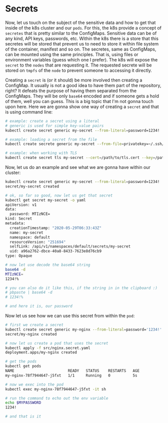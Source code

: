 # Secrets

Now, let us touch on the subject of the sensitive data and how to get that inside of the k8s cluster and our `pods`. For this, the k8s provide a concept of `secretes` that is pretty similar to the ConfigMaps. Sensitive data can be of any kind, API keys, passwords, etc. Within the k8s there is a store that this secretes will be stored that prevent us to need to store it within file system of the container, manifest and so on. The secretes, same as ConfigMaps, can be mounted using the same principles. That is, using files or environment variables (guess which one I prefer). The k8s will expose the `secret` to the `nodes` that are requesting it. The requested secrete will be stored on `tmpfs` of the `node` to prevent someone to accessing it directly.

Creating a `secret` is (or it should) be more involved then creating a ConfigMap. It usually is not a good idea to have them part of the repository, right? It defeats the purpose of having them separated from the ConfigMaps. They will be only `base64` encoded and if someone gets a hold of them, well you can guess. This is a big topic that I'm not gonna touch upon here. Here we are gonna show one way of creating a `secret` and that is using command line:

```bash
# example: create a secret using a literal
# generic is used for simple key-value pairs
kubectl create secret generic my-secret --from-literal=password=1234!

# example: loading a secret from the file
kubectl create secrete generic my-secret --from-file=privatekey=~/.ssh/id_rsa --from-file=publickey=~/.ssh/id_rsa.pub

# example: when working with TLS
kubectl create secret tls my-secret --cert=/path/to/tls.cert --key=/path/to/tls.key
```

Now, let us do an example and see what we are gonna have within our cluster:

```bash
kubectl create secret generic my-secret --from-literal=password=1234!
secret/my-secret created

# ok, so far so good, now let us get that secret
kubectl get secret my-secret -o yaml
apiVersion: v1
data:
  password: MTIzNCE=
kind: Secret
metadata:
  creationTimestamp: "2020-05-29T06:33:43Z"
  name: my-secret
  namespace: default
  resourceVersion: "251694"
  selfLink: /api/v1/namespaces/default/secrets/my-secret
  uid: a96a2762-dbce-40a8-8433-7623e8d76cb9
type: Opaque

# now let use decode the base64 string
base64 -d
MTIzNCE=
1234!%

# you can also do it like this, if the string in in the clipboard :)
# pbpaste | base64 -d
# 1234!%

# and here it is, our password
```

Now let us see how we can use this secret from within the `pod`:

```bash
# first we create a secret
kubectl create secret generic my-nginx --from-literal=password='1234!'
secret/my-nginx created

# now let us create a pod that uses the secret
kubectl apply -f src/nginx.secret.yaml
deployment.apps/my-nginx created

# get the pods
kubectl get pods
NAME                        READY   STATUS    RESTARTS   AGE
my-nginx-78f7944647-j5fxt   1/1     Running   0          5s

# now we exec into the pod
kubectl exec my-nginx-78f7944647-j5fxt -it sh

# run the command to echo out the env variable
echo $MYPASSWORD
1234!

# and that is it
```
